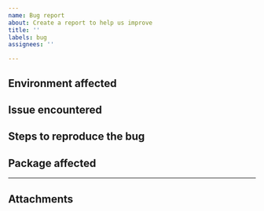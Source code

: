 ```yaml
---
name: Bug report
about: Create a report to help us improve
title: ''
labels: bug
assignees: ''

---
```


## Environment affected
<!-- Include specific details regarding where the bug occurred and the access used
Example:
* Customer: Stunning bikes
* Environment: staging
* URL: http://dev.stunningbikes.com/
* Access: User: stnbikes pass: stnbks1234
-->

## Issue encountered
<!-- Provide a generic description of the bug
Example:
* The filters are not filtering
-->

## Steps to reproduce the bug
<!-- Describe the specific steps required to reproduce the bug.
Example:
1. Search for `gravel`.
2. Expand the filters panel.
3. In facet `Category`, click the filter `Long Distance`.
4. The results do not change.
-->

## Package affected
<!-- Try to define which package causes the bug. 
See the [List of packages](../CONTRIBUTING.md#interface-x-and-packages).
-->

----

## Attachments
<!-- Provide any additional information that you may help to identify and solve the bug.
Example:
* screenshots
* videos
* links to real examples
-->
